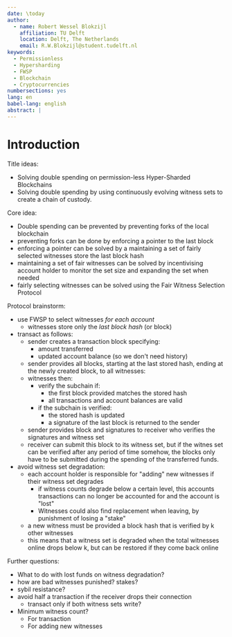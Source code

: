 ```yaml
---
date: \today
author:
  - name: Robert Wessel Blokzijl
    affiliation: TU Delft
    location: Delft, The Netherlands
    email: R.W.Blokzijl@student.tudelft.nl
keywords:
  - Permissionless
  - Hypersharding
  - FWSP
  - Blockchain
  - Cryptocurrencies
numbersections: yes
lang: en
babel-lang: english
abstract: |
---
```


# Introduction

Title ideas:
 - Solving double spending on permission-less Hyper-Sharded Blockchains
 - Solving double spending by using continuously evolving witness sets to
 create a chain of custody.

Core idea:
 - Double spending can be prevented by preventing forks of the local blockchain
 - preventing forks can be done by enforcing a pointer to the last block
 - enforcing a pointer can be solved by a maintaining a set of fairly selected
 witnesses store the last block hash
 - maintaining a set of fair witnesses can be solved by incentivising account
 holder to monitor the set size and expanding the set when needed
 - fairly selecting witnesses can be solved using the Fair Witness Selection
 Protocol

Protocol brainstorm:
- use FWSP to select witnesses *for each account*
    - witnesses store only the *last block hash* (or block)
- transact as follows:
    - sender creates a transaction block specifying:
        - amount transferred
        - updated account balance (so we don't need history)
    - sender provides all blocks, starting at the last stored hash, ending at the
    newly created block, to all witnesses:
    - witnesses then:
        - verify the subchain if:
            - the first block provided matches the stored hash
            - all transactions and account balances are valid
        - if the subchain is verified:
            - the stored hash is updated
            - a signature of the last block is returned to the sender
    - sender provides block and signatures to receiver who verifies the
    signatures and witness set
    - receiver can submit this block to its witness set, but if the witnes set
    can be verified after any period of time somehow, the blocks only have to be
    submitted during the spending of the transferred funds.
- avoid witness set degradation:
    - each account holder is responsible for "adding" new witnesses if their
    witness set degrades
       - if witness counts degrade below a certain level, this accounts
       transactions can no longer be accounted for and the account is "lost"
       - Witnesses could also find replacement when leaving, by punishment of
     losing a "stake"
    - a new witness must be provided a block hash that is verified by k other
    witnesses
    - this means that a witness set is degraded when the total witnesses online
    drops below k, but can be restored if they come back online

Further questions:

 -  What to do with lost funds on witness degradation?
 -  how are bad witnesses punished? stakes?
 -  sybil resistance?
 -  avoid half a transaction if the receiver drops their connection
    - transact only if both witness sets write?
 - Minimum witness count?
    - For transaction
    - For adding new witnesses
